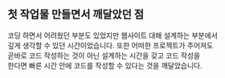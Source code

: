 ## 첫 작업물 만들면서 깨달았던 점
코딩 하면서 어려웠던 부분도 있었지만 웹사이트 대해 설계하는 부분에서<br> 
깊게 생각할 수 있던 시간이었습니다. 또한 어떠한 프로젝트가 주어져도<br> 
곧바로 코드 작성하는 것이 아닌 설계하는 시간을 갖고 코드 작성을<br> 
한다면 빠른 시간 안에 코드를 작성할 수 있다는 것을 깨달았습니다.<br>
